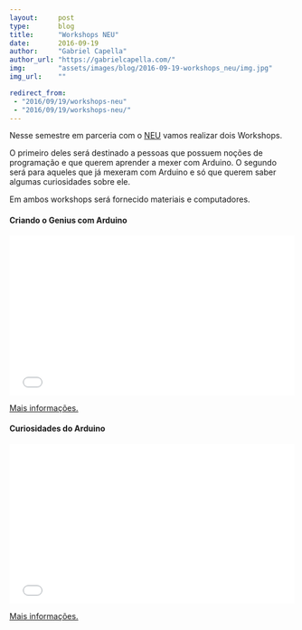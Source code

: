 ```yaml
---
layout:     post
type:       blog
title:      "Workshops NEU"
date:       2016-09-19
author:     "Gabriel Capella"
author_url: "https://gabrielcapella.com/"
img:        "assets/images/blog/2016-09-19-workshops_neu/img.jpg"
img_url:    ""

redirect_from:
 - "2016/09/19/workshops-neu"
 - "2016/09/19/workshops-neu/"
---
```


Nesse semestre em parceria com o [NEU](http://www.uspempreende.org/) vamos realizar dois Workshops.

O primeiro deles será destinado a pessoas que possuem noções de programação e que querem aprender a mexer com Arduino. O segundo será para aqueles que já mexeram com Arduino e só que querem saber algumas curiosidades sobre ele.

Em ambos workshops será fornecido materiais e computadores.

#### Criando o Genius com Arduino

<div style="width:100%; height:282px">
  <iframe  src="//eventbrite.com/tickets-external?eid=27824069541&ref=etckt" frameborder="0" height="282" width="100%" vspace="0" hspace="0" marginheight="5" marginwidth="5" scrolling="auto" allowtransparency="true"></iframe>
</div>

[Mais informações.](https://www.eventbrite.com/e/criando-o-genius-com-arduino-tickets-27824069541)

#### Curiosidades do Arduino

<div style="width:100%; height:282px">
  <iframe  src="//eventbrite.com/tickets-external?eid=27824934127&ref=etckt" frameborder="0" height="282" width="100%" vspace="0" hspace="0" marginheight="5" marginwidth="5" scrolling="auto" allowtransparency="true"></iframe>
</div>

[Mais informações.](https://www.eventbrite.com/e/curiosidades-do-arduino-tickets-27824934127)
